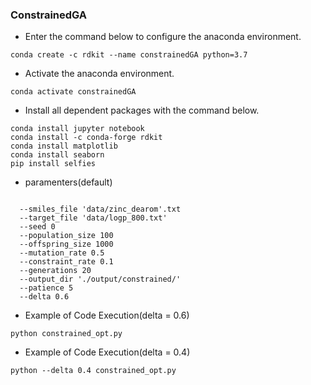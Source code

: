 ### ConstrainedGA

* Enter the command below to configure the anaconda environment.
<pre><code>conda create -c rdkit --name constrainedGA python=3.7</code></pre>

* Activate the anaconda environment.
<pre><code>conda activate constrainedGA</code></pre>

* Install all dependent packages with the command below.
<pre><code>conda install jupyter notebook
conda install -c conda-forge rdkit
conda install matplotlib
conda install seaborn
pip install selfies
</code></pre>

* paramenters(default)
<pre><code>
  --smiles_file 'data/zinc_dearom'.txt
  --target_file 'data/logp_800.txt'
  --seed 0
  --population_size 100
  --offspring_size 1000
  --mutation_rate 0.5
  --constraint_rate 0.1
  --generations 20
  --output_dir './output/constrained/'
  --patience 5
  --delta 0.6
</code></pre>

* Example of Code Execution(delta = 0.6)
<pre><code>python constrained_opt.py</code></pre>

* Example of Code Execution(delta = 0.4)
<pre><code>python --delta 0.4 constrained_opt.py</code></pre>

